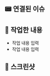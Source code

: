 ## 📟 연결된 이슈
<!-- # 뒤에 이슈 번호 타이핑 -->

## 👷 작업한 내용
- 작업 내용 입력
- 작업 내용 입력

## 📸 스크린샷
<!-- 구현한 화면의 스크린샷 -->
